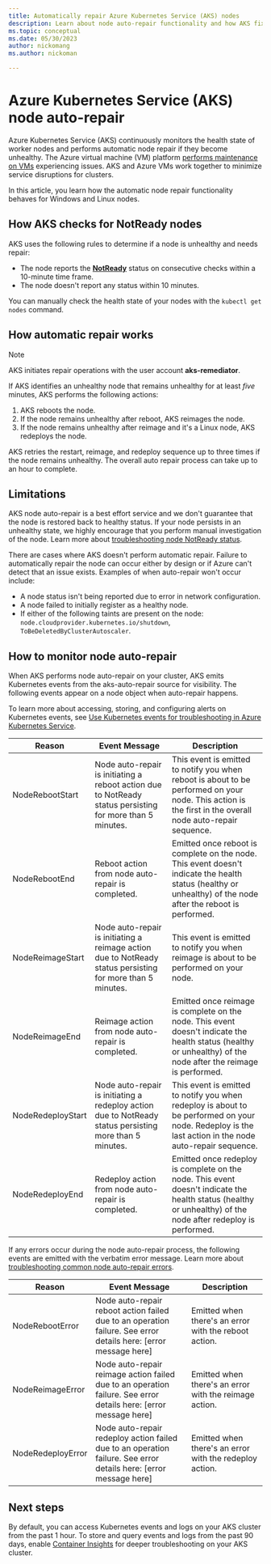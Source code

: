 ```yaml
---
title: Automatically repair Azure Kubernetes Service (AKS) nodes 
description: Learn about node auto-repair functionality and how AKS fixes broken worker nodes.
ms.topic: conceptual
ms.date: 05/30/2023
author: nickomang
ms.author: nickoman

---
```


# Azure Kubernetes Service (AKS) node auto-repair

Azure Kubernetes Service (AKS) continuously monitors the health state of worker nodes and performs automatic node repair if they become unhealthy. The Azure virtual machine (VM) platform [performs maintenance on VMs](/azure/virtual-machines/maintenance-and-updates) experiencing issues. AKS and Azure VMs work together to minimize service disruptions for clusters.

In this article, you learn how the automatic node repair functionality behaves for Windows and Linux nodes.

## How AKS checks for NotReady nodes

AKS uses the following rules to determine if a node is unhealthy and needs repair:

* The node reports the [**NotReady**](https://kubernetes.io/docs/reference/node/node-status/#condition) status on consecutive checks within a 10-minute time frame.
* The node doesn't report any status within 10 minutes.

You can manually check the health state of your nodes with the `kubectl get nodes` command.

## How automatic repair works

> [!NOTE]
> AKS initiates repair operations with the user account **aks-remediator**.

If AKS identifies an unhealthy node that remains unhealthy for at least *five* minutes, AKS performs the following actions:

1. AKS reboots the node.
2. If the node remains unhealthy after reboot, AKS reimages the node.
3. If the node remains unhealthy after reimage and it's a Linux node, AKS redeploys the node.

AKS retries the restart, reimage, and redeploy sequence up to three times if the node remains unhealthy. The overall auto repair process can take up to an hour to complete. 

## Limitations
AKS node auto-repair is a best effort service and we don't guarantee that the node is restored back to healthy status. If your node persists in an unhealthy state, we highly encourage that you perform manual investigation of the node. Learn more about [troubleshooting node NotReady status](/troubleshoot/azure/azure-kubernetes/availability-performance/node-not-ready-basic-troubleshooting).

There are cases where AKS doesn't perform automatic repair. Failure to automatically repair the node can occur either by design or if Azure can't detect that an issue exists. Examples of when auto-repair won't occur include:

* A node status isn't being reported due to error in network configuration.
* A node failed to initially register as a healthy node.
* If either of the following taints are present on the node: `node.cloudprovider.kubernetes.io/shutdown`, `ToBeDeletedByClusterAutoscaler`.

## How to monitor node auto-repair
When AKS performs node auto-repair on your cluster, AKS emits Kubernetes events from the aks-auto-repair source for visibility. The following events appear on a node object when auto-repair happens. 

To learn more about accessing, storing, and configuring alerts on Kubernetes events, see [Use Kubernetes events for troubleshooting in Azure Kubernetes Service](./events.md).

| Reason | Event Message | Description |
| --- | --- | --- |
| NodeRebootStart | Node auto-repair is initiating a reboot action due to NotReady status persisting for more than 5 minutes. | This event is emitted to notify you when reboot is about to be performed on your node. This action is the first in the overall node auto-repair sequence. |
| NodeRebootEnd | Reboot action from node auto-repair is completed. | Emitted once reboot is complete on the node. This event doesn't indicate the health status (healthy or unhealthy) of the node after the reboot is performed. |
| NodeReimageStart | Node auto-repair is initiating a reimage action due to NotReady status persisting for more than 5 minutes. | This event is emitted to notify you when reimage is about to be performed on your node. |
| NodeReimageEnd | Reimage action from node auto-repair is completed. | Emitted once reimage is complete on the node. This event doesn't indicate the health status (healthy or unhealthy) of the node after the reimage is performed. |
| NodeRedeployStart | Node auto-repair is initiating a redeploy action due to NotReady status persisting more than 5 minutes. | This event is emitted to notify you when redeploy is about to be performed on your node. Redeploy is the last action in the node auto-repair sequence. |
| NodeRedeployEnd | Redeploy action from node auto-repair is completed. | Emitted once redeploy is complete on the node. This event doesn't indicate the health status (healthy or unhealthy) of the node after redeploy is performed. |

If any errors occur during the node auto-repair process, the following events are emitted with the verbatim error message. Learn more about [troubleshooting common node auto-repair errors](/troubleshoot/azure/azure-kubernetes/availability-performance/node-auto-repair-errors).

| Reason | Event Message | Description |
| --- | --- | --- |
| NodeRebootError | Node auto-repair reboot action failed due to an operation failure. See error details here: [error message here] | Emitted when there's an error with the reboot action. |
| NodeReimageError | Node auto-repair reimage action failed due to an operation failure. See error details here: [error message here] | Emitted when there's an error with the reimage action. |
| NodeRedeployError | Node auto-repair redeploy action failed due to an operation failure. See error details here: [error message here] | Emitted when there's an error with the redeploy action. |

## Next steps
By default, you can access Kubernetes events and logs on your AKS cluster from the past 1 hour. To store and query events and logs from the past 90 days, enable [Container Insights](/azure/azure-monitor/containers/container-insights-overview#access-container-insights) for deeper troubleshooting on your AKS cluster.
